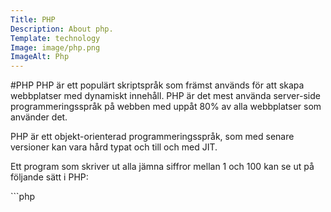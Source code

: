 ```yaml
---
Title: PHP
Description: About php.
Template: technology
Image: image/php.png
ImageAlt: Php
---
```


#PHP
<span class="php">PHP</span>
är ett populärt skriptspråk som främst används för att skapa webbplatser med dynamiskt innehåll. <span class="php">PHP</span> är det mest använda server-side programmeringsspråk på webben med uppåt 80% av alla webbplatser som använder det.

<span class="php">PHP</span> är ett objekt-orienterad programmeringsspråk, som med senare versioner kan vara hård typat och till och med JIT.

Ett program som skriver ut alla jämna siffror mellan 1 och 100 kan se ut på följande sätt i <span class="php">PHP</span>:

<div class="syntax" markdown="1">
```php
<?php
for ($i = 1; $i <= 100; $i++) {
  if (!($i % 2)) {
    print $i;
  }
}
```
</div>
